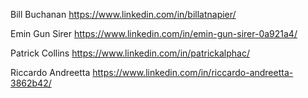 Bill Buchanan
https://www.linkedin.com/in/billatnapier/

Emin Gun Sirer 
https://www.linkedin.com/in/emin-gun-sirer-0a921a4/

Patrick Collins 
https://www.linkedin.com/in/patrickalphac/

Riccardo Andreetta
https://www.linkedin.com/in/riccardo-andreetta-3862b42/


